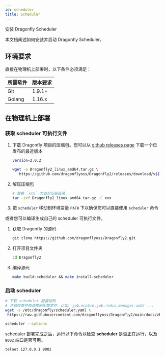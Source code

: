 ```yaml
---
id: scheduler
title: Scheduler
---
```


安装 Dragonfly Scheduler

本文档阐述如何安装并启动 Dragonfly Scheduler。

## 环境要求

直接在物理机上部署时，以下条件必须满足：

| 所需软件 | 版本要求 |
| -------- | -------- |
| Git      | 1.9.1+   |
| Golang   | 1.16.x   |

## 在物理机上部署

### 获取 scheduler 可执行文件

1. 下载 Dragonfly 项目的压缩包。您可以从
   [github releases page](https://github.com/dragonflyoss/Dragonfly2/releases)
   下载一个已发布的最近版本

   ```sh
   version=2.0.2

   wget -o Dragonfly2_linux_amd64.tar.gz \
      https://github.com/dragonflyoss/Dragonfly2/releases/download/v${version}/Dragonfly2_${version}_linux_amd64.tar.gz
   ```

2. 解压压缩包

   ```bash
   # 替换 `xxx` 为真实安装目录
   tar -zxf Dragonfly2_linux_amd64.tar.gz -C xxx
   ```

3. 把 `scheduler` 移动到环境变量 `PATH` 下以确保您可以直接使用 `scheduler` 命令

或者您可以编译生成自己的 scheduler 可执行文件。

1. 获取 Dragonfly 的源码

   ```sh
   git clone https://github.com/dragonflyoss/Dragonfly2.git
   ```

2. 打开项目文件夹

   ```sh
   cd Dragonfly2
   ```

3. 编译源码

   ```sh
   make build-scheduler && make install-scheduler
   ```

### 启动 scheduler

```sh
# 下载 scheduler 配置样例
# 注意检查并修改样例配置文件，比如: job.enable,job.redis,manager.addr ...
wget -o /etc/dragonfly/scheduler.yaml \
 https://raw.githubusercontent.com/dragonflyoss/Dragonfly2/main/docs/zh-CN/deployment/configuration/scheduler.yaml

scheduler --options
```

scheduler 部署完成之后，运行以下命令以检查 **scheduler** 是否正在运行，以及 `8002` 端口是否可用。

```sh
telnet 127.0.0.1 8002
```
